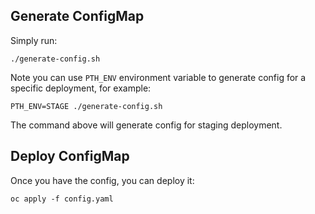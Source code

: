 ## Generate ConfigMap

Simply run:

```
./generate-config.sh
```

Note you can use `PTH_ENV` environment variable to generate config for a specific deployment, for example:

```
PTH_ENV=STAGE ./generate-config.sh
```

The command above will generate config for staging deployment.


## Deploy ConfigMap

Once you have the config, you can deploy it:

```
oc apply -f config.yaml
```

